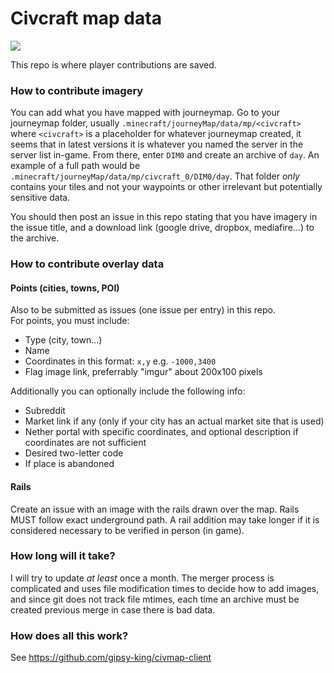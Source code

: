 Civcraft map data
=================

![](http://txapu.com/img/logo.png)

This repo is where player contributions are saved.

### How to contribute imagery

You can add what you have mapped with journeymap. Go to your journeymap folder, usually  `.minecraft/journeyMap/data/mp/<civcraft>` where `<civcraft>` is a placeholder for whatever journeymap created, it seems that in latest versions it is whatever you named the server in the server list in-game. From there, enter `DIM0` and create an archive of `day`. An example of a full path would be `.minecraft/journeyMap/data/mp/civcraft_0/DIM0/day`. That folder *only* contains your tiles and not your waypoints or other irrelevant but potentially sensitive data.

You should then post an issue in this repo stating that you have imagery in the issue title, and a download link (google drive, dropbox, mediafire...) to the archive.

### How to contribute overlay data

#### Points (cities, towns, POI)

Also to be submitted as issues (one issue per entry) in this repo.  
For points, you must include:

* Type (city, town...)
* Name
* Coordinates in this format: `x,y` e.g. `-1000,3400`
* Flag image link, preferrably "imgur" about 200x100 pixels

Additionally you can optionally include the following info: 

* Subreddit
* Market link if any (only if your city has an actual market site that is used)
* Nether portal with specific coordinates, and optional description if coordinates are not sufficient
* Desired two-letter code
* If place is abandoned

#### Rails

Create an issue with an image with the rails drawn over the map. Rails MUST follow exact underground path. A rail addition may take longer if it is considered necessary to be verified in person (in game).

### How long will it take?

I will try to update *at least* once a month. The merger process is complicated and uses file modification times to decide how to add images, and since git does not track file mtimes, each time an archive must be created previous merge in case there is bad data.

### How does all this work?

See https://github.com/gipsy-king/civmap-client
